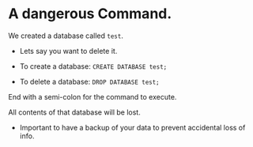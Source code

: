 # A dangerous Command.

We created a database called `test`.
- Lets say you want to delete it. 

- To create a database: `CREATE DATABASE test;`

- To delete a database: `DROP DATABASE test;`

End with a semi-colon for the command to execute.

All contents of that database will be lost. 

- Important to have a backup of your data to prevent accidental loss of info.